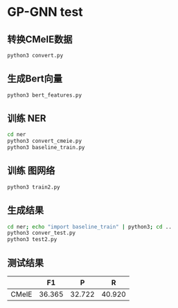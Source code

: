 # GP-GNN test

## 转换CMeIE数据
```bash
python3 convert.py
```



## 生成Bert向量
```bash
python3 bert_features.py
```



## 训练 NER
```bash
cd ner
python3 convert_cmeie.py
python3 baseline_train.py
```



## 训练 图网络
```bash
python3 train2.py
```



## 生成结果
```bash
cd ner; echo "import baseline_train" | python3; cd ..
python3 conver_test.py
python3 test2.py
```



## 测试结果

|       |   F1   |   P    |   R    |
| :---: | :----: | :----: | :----: |
| CMeIE | 36.365 | 32.722 | 40.920 |

